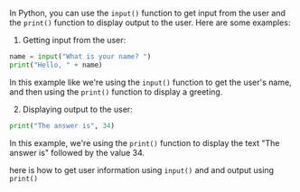 In Python, you can use the `input()` function to get input from the user and the `print()` function to display output to the user. Here are some examples:

1. Getting input from the user:

```python
name = input("What is your name? ")
print("Hello, " + name)
```

In this example like we're using the `input()` function to get the user's name, and then using the `print()` function to display a greeting.

2. Displaying output to the user:

```python
print("The answer is", 34)
```

In this example, we're using the `print()` function to display the text "The answer is" followed by the value 34.

here is how to get user information using `input()` and and output using `print()`